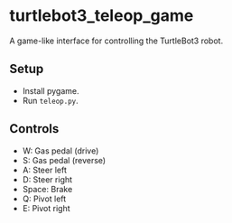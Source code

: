 # turtlebot3_teleop_game
A game-like interface for controlling the TurtleBot3 robot.

## Setup
- Install pygame.
- Run `teleop.py`.

## Controls
- W: Gas pedal (drive)
- S: Gas pedal (reverse)
- A: Steer left
- D: Steer right
- Space: Brake
- Q: Pivot left
- E: Pivot right
